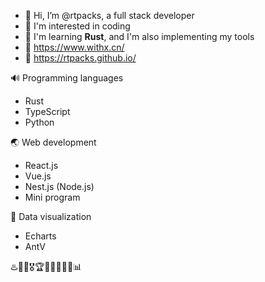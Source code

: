 - 👋 Hi, I’m @rtpacks, a full stack developer
- 👀 I'm interested in coding
- 🌱 I'm learning **Rust**, and I'm also implementing my tools
- 🔗 https://www.withx.cn/
- 🔗 https://rtpacks.github.io/

🔊 Programming languages
  - Rust
  - TypeScript
  - Python

🌏 Web development
  - React.js
  - Vue.js
  - Nest.js (Node.js)
  - Mini program

🎨 Data visualization
  - Echarts
  - AntV

♨️🥇🏅🎖️🏆🔔🧲📂👀🌐📊
<!---
azin-cn/azin-cn is a ✨ special ✨ repository because its `README.md` (this file) appears on your GitHub profile.
You can click the Preview link to take a look at your changes.
--->
